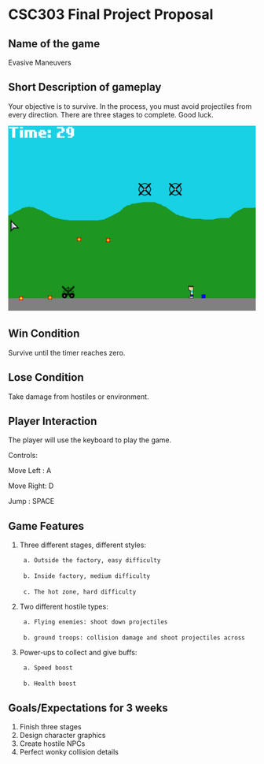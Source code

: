 # CSC303 Final Project Proposal


## Name of the game

Evasive Maneuvers

## Short Description of gameplay

Your objective is to survive. In the process, you must avoid projectiles from every direction. 
There are three stages to complete. Good luck.


![hover-over-text](/docs/gameScreenshot.PNG?raw=true)


## Win Condition

Survive until the timer reaches zero.

## Lose Condition

Take damage from hostiles or environment.

## Player Interaction

The player will use the keyboard to play the game. 

Controls:

Move Left : A

Move Right: D

Jump      : SPACE

## Game Features

1. Three different stages, different styles:
  
  
        a. Outside the factory, easy difficulty
  
        b. Inside factory, medium difficulty 
  
        c. The hot zone, hard difficulty
  
  
2. Two different hostile types:


        a. Flying enemies: shoot down projectiles
  
        b. ground troops: collision damage and shoot projectiles across


3. Power-ups to collect and give buffs:


        a. Speed boost
  
        b. Health boost


## Goals/Expectations for 3 weeks

1. Finish three stages
2. Design character graphics
3. Create hostile NPCs
4. Perfect wonky collision details
